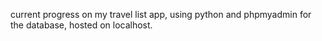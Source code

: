 current progress on my travel list app, using python and phpmyadmin for the database, hosted on localhost.
